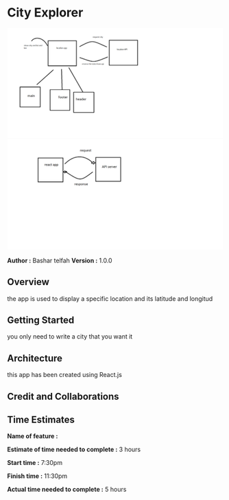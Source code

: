 # City Explorer
![Request Response Cycle](./src/api.png)
![Request Response Cycle](./src/nodes.png)

**Author :** Bashar telfah 
**Version :** 1.0.0
## Overview
the app is used to display a specific location and its latitude and longitud
## Getting Started
you only need to write a city that you want it 

## Architecture
this app has been created using React.js
## Credit and Collaborations
## Time Estimates

**Name of feature :** 

**Estimate of time needed to complete :** 3 hours

**Start time :** 7:30pm

**Finish time :** 11:30pm

**Actual time needed to complete :** 5 hours